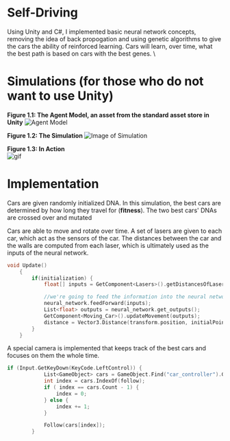 # Self-Driving
Using Unity and C#, I implemented basic neural network concepts, removing the idea of back propogation and using genetic algorithms to give the cars the ability of reinforced learning. Cars will learn, over time, what the best path is based on cars with the best genes. \

# Simulations (for those who do not want to use Unity)

**Figure 1.1: The Agent Model, an asset from the standard asset store in Unity**
![Agent Model](https://i.gyazo.com/64e093d86157af72663637ab08533abb.png)

**Figure 1.2: The Simulation**
![Image of Simulation](https://i.gyazo.com/0a4169d1ef3dd36e93d83674e5648251.png)

**Figure 1.3: In Action** <br/>
![gif](https://media.giphy.com/media/PhfJjvZ9c9mR3ztHkk/giphy.gif)

# Implementation
Cars are given randomly initialized DNA. In this simulation, the best cars are determined by how long they travel for (**fitness**). The two best cars' DNAs are crossed over and mutated

Cars are able to move and rotate over time. A set of lasers are given to each car, which act as the sensors of the car. The distances between the car and the walls are computed from each laser, which is ultimately used as the inputs of the neural network. 
```cpp
void Update()
    {
        if(initialization) {
            float[] inputs = GetComponent<Lasers>().getDistancesOfLasers();

            //we're going to feed the information into the neural network's input layer
            neural_network.feedForward(inputs);
            List<float> outputs = neural_network.get_outputs();
            GetComponent<Moving_Car>().updateMovement(outputs);
            distance = Vector3.Distance(transform.position, initialPoint);
        }
    }
```

A special camera is implemented that keeps track of the best cars and focuses on them the whole time. 
```cpp
if (Input.GetKeyDown(KeyCode.LeftControl)) {
            List<GameObject> cars = GameObject.Find("car_controller").GetComponent<AIController>().getCars();
            int index = cars.IndexOf(follow); 
            if ( index == cars.Count - 1) {
                index = 0;
            } else {
                index += 1;
            }

            Follow(cars[index]);
        }
```
